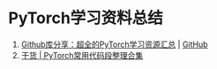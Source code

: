 # PyTorch学习资料总结

1. [Github库分享：超全的PyTorch学习资源汇总](https://mp.weixin.qq.com/s/dxZWi6Fz-PY_4YPsNul6IA) | [GitHub](https://github.com/INTERMT/Awesome-PyTorch-Chinese)
1. [干货 | PyTorch常用代码段整理合集](https://mp.weixin.qq.com/s/RT7yl5NKlOEln5uVRInAAg)